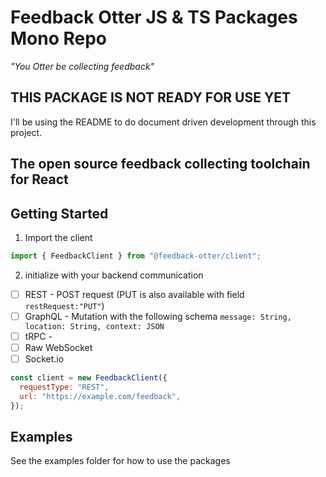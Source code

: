 # Feedback Otter JS & TS Packages Mono Repo

_"You Otter be collecting feedback"_

## THIS PACKAGE IS NOT READY FOR USE YET

I'll be using the README to do document driven development through this project.

## The open source feedback collecting toolchain for React

## Getting Started

1. Import the client

```js
import { FeedbackClient } from "@feedback-otter/client";
```

2. initialize with your backend communication

- [ ] REST - POST request (PUT is also available with field `restRequest:"PUT"`)
- [ ] GraphQL - Mutation with the following schema `message: String, location: String, context: JSON`
- [ ] tRPC -
- [ ] Raw WebSocket
- [ ] Socket.io

```js
const client = new FeedbackClient({
  requestType: "REST",
  url: "https://example.com/feedback",
});
```

## Examples

See the examples folder for how to use the packages
